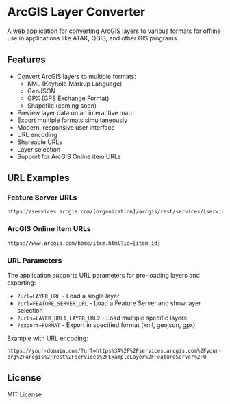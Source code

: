 # ArcGIS Layer Converter

A web application for converting ArcGIS layers to various formats for offline use in applications like ATAK, QGIS, and other GIS programs.

## Features

- Convert ArcGIS layers to multiple formats:
  - KML (Keyhole Markup Language)
  - GeoJSON
  - GPX (GPS Exchange Format)
  - Shapefile (coming soon)
- Preview layer data on an interactive map
- Export multiple formats simultaneously
- Modern, responsive user interface
- URL encoding
- Shareable URLs
- Layer selection
- Support for ArcGIS Online item URLs

## URL Examples

### Feature Server URLs
```
https://services.arcgis.com/[organization]/arcgis/rest/services/[service_name]/FeatureServer/[layer_id]
```

### ArcGIS Online Item URLs
```
https://www.arcgis.com/home/item.html?id=[item_id]
```

### URL Parameters
The application supports URL parameters for pre-loading layers and exporting:

- `?url=LAYER_URL` - Load a single layer
- `?url=FEATURE_SERVER_URL` - Load a Feature Server and show layer selection
- `?urls=LAYER_URL1,LAYER_URL2` - Load multiple specific layers
- `?export=FORMAT` - Export in specified format (kml, geojson, gpx)

Example with URL encoding:
```
https://your-domain.com/?url=https%3A%2F%2Fservices.arcgis.com%2Fyour-org%2Farcgis%2Frest%2Fservices%2FExampleLayer%2FFeatureServer%2F0
```

## License

MIT License 
